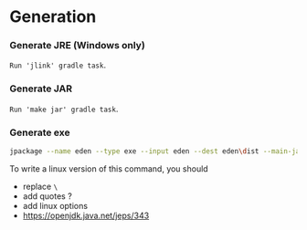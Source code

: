 # Generation

### Generate JRE (Windows only)

`Run 'jlink' gradle task`.

### Generate JAR

``Run 'make jar' gradle task``.

### Generate exe

```bash
jpackage --name eden --type exe --input eden --dest eden\dist --main-jar eden.jar --icon docs\icon.ico --java-options -Dfile.encoding=UTF-8 --runtime-image eden\myjre --vendor "Legendary Games Studio" --app-version 1.0.0 --description "eden" --win-shortcut --win-menu
```

To write a linux version of this command, you should

* replace `\ `
* add quotes ?
* add linux options
* <https://openjdk.java.net/jeps/343>